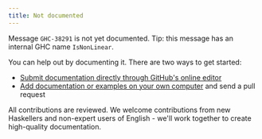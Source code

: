 ```yaml
---
title: Not documented
---
```


Message `GHC-38291` is not yet documented.
Tip: this message has an internal GHC name `IsNonLinear`.

You can help out by documenting it. There are two ways to get started:
* [Submit documentation directly through GitHub's online editor](https://github.com/haskellfoundation/error-message-index/new/main/message-index/messages/GHC-0048/\?filename\=index.md\&value\=---%0Atitle%3A%20SHORT%20TITLE%0Asummary%3A%20ONE%20SENTENCE%20SUMMARY%0Aintroduced%3A%209.6.1%0Aseverity%3A%20CHOOSE%20ONE%3A%20warning%20error%0A---%0A%0APlease%20describe%20the%20meaning%20of%20the%20error%20here%2C%20formatted%20in%20Markdown.)
* [Add documentation or examples on your own computer](https://github.com/haskellfoundation/error-message-index/blob/main/CONTRIBUTING.md) and send a pull request

All contributions are reviewed. We welcome contributions from new Haskellers and non-expert users of English - we'll work together to create high-quality documentation.
